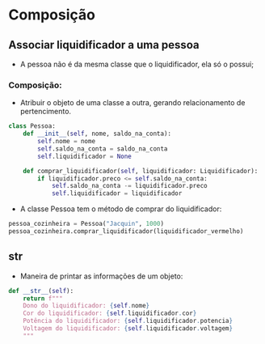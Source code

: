 # **Composição**

## **Associar liquidificador a uma pessoa**

* A pessoa não é da mesma classe que o liquidificador, ela só o possui;

### **Composição:**

* Atribuir o objeto de uma classe a outra, gerando relacionamento de pertencimento.

~~~py
class Pessoa:
    def __init__(self, nome, saldo_na_conta):
        self.nome = nome
        self.saldo_na_conta = saldo_na_conta
        self.liquidificador = None

    def comprar_liquidificador(self, liquidificador: Liquidificador):
        if liquidificador.preco <= self.saldo_na_conta:
            self.saldo_na_conta -= liquidificador.preco
            self.liquidificador = liquidificador
~~~

* A classe Pessoa tem o método de comprar do liquidificador:

~~~py
pessoa_cozinheira = Pessoa("Jacquin", 1000)
pessoa_cozinheira.comprar_liquidificador(liquidificador_vermelho)
~~~

## **str**

* Maneira de printar as informações de um objeto:

~~~py
def __str__(self):
    return f"""
    Dono do liquidificador: {self.nome}
    Cor do liquidificador: {self.liquidificador.cor}
    Potência do liquidificador: {self.liquidificador.potencia}
    Voltagem do liquidificador: {self.liquidificador.voltagem}
    """
~~~
